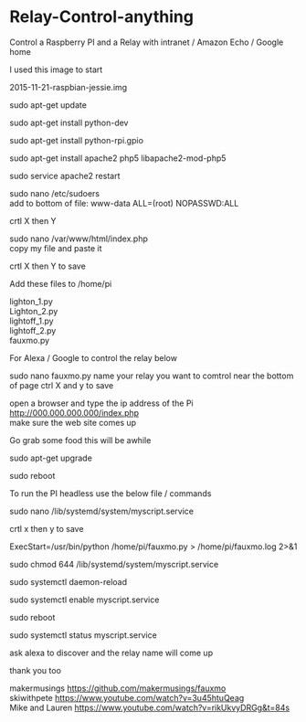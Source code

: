 # Relay-Control-anything
Control a Raspberry PI and a Relay with intranet / Amazon Echo / Google home 

I used this image to start

2015-11-21-raspbian-jessie.img

sudo apt-get update 

sudo apt-get install python-dev

sudo apt-get install python-rpi.gpio

sudo apt-get install apache2 php5 libapache2-mod-php5

sudo service apache2 restart

sudo nano /etc/sudoers<br>
 add to bottom of file:  www-data ALL=(root) NOPASSWD:ALL

crtl X then Y

sudo nano /var/www/html/index.php <br>
copy my file and paste it

crtl X then Y to save

Add these files to /home/pi 

lighton_1.py<br>
Lighton_2.py<br>
lightoff_1.py<br>
lightoff_2.py<br>
fauxmo.py<br>

For Alexa / Google to control the relay below

sudo nano fauxmo.py
name your relay you want to comtrol near the bottom of page
ctrl X and y to save

open a browser and type the ip address of the Pi<br> 
http://000.000.000.000/index.php <br>
make sure the web site comes up

Go grab some food this will be awhile

sudo apt-get upgrade

sudo reboot

To run the PI headless use the below file / commands

sudo nano /lib/systemd/system/myscript.service

crtl x then y to save

ExecStart=/usr/bin/python /home/pi/fauxmo.py > /home/pi/fauxmo.log 2>&1

sudo chmod 644 /lib/systemd/system/myscript.service

sudo systemctl daemon-reload

sudo systemctl enable myscript.service

sudo reboot

sudo systemctl status myscript.service

ask alexa to discover and the relay name will come up

thank you too

makermusings https://github.com/makermusings/fauxmo <br>
skiwithpete https://www.youtube.com/watch?v=3u45htuQeag <br>
Mike and Lauren https://www.youtube.com/watch?v=rikUkvyDRGg&t=84s


